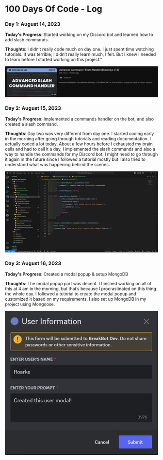 # 100 Days Of Code - Log

### Day 1: August 14, 2023

**Today's Progress**: Started working on my Discord bot and learned how to add slash commands.

**Thoughts**: I didn’t really code much on day one. I just spent time watching tutorials. It was terrible; I didn’t really learn much, I felt. But I knew I needed to learn before I started working on this project.”

![Alt text](imgs/day1.png)

### Day 2: August 15, 2023

**Today's Progress**: Implemented a commands handler on the bot, and also created a slash command.

**Thoughts**: Day two was very different from day one. I started coding early in the morning after going through tutorials and reading documentation. I actually coded a lot today. About a few hours before I exhausted my brain cells and had to call it a day, I implemented the slash commands and also a way to handle the commands for my Discord bot. I might need to go through it again in the future since I followed a tutorial mostly but I also tried to understand what was happening behind the scenes.

![Alt text](imgs/day2.png)

### Day 3: August 16, 2023

**Today's Progress**: Created a modal popup & setup MongoDB

**Thoughts**: The modal popup part was decent. I finished working on all of this at 4 am in the morning, but that’s because I procrastinated on this thing the whole day. I followed a tutorial to create the modal popup and customized it based on my requirements. I also set up MongoDB in my project using Mongoose.

![Alt text](imgs/day3.png)
